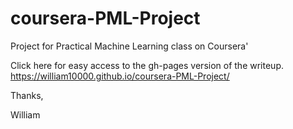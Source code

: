 # coursera-PML-Project
Project for Practical Machine Learning class on Coursera'

Click here for easy access to the gh-pages version of the writeup.
https://william10000.github.io/coursera-PML-Project/

Thanks,

William

